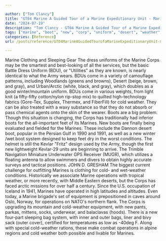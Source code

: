 ```yaml
---

author: ["Tom Clancy"]
title: "GT04 Marine A Guided Tour of a Marine Expeditionary Unit - Marine_split_053.html"
date: "2024-07-19"
description: "Tom Clancy - GT04 Marine A Guided Tour of a Marine Expeditionary Unit"
tags: ["marine", "boot", "new", "corp", "uniform", "desert", "weather", "operation", "clothing", "sleeping", "dress", "army", "bdus", "come", "brown", "gray", "cold", "though", "foot", "system", "condition", "equipment", "bag", "outer", "gear"]
categories: [Reference]
url: /posts/reference/GT04MarineAGuidedTourofaMarineExpeditionaryUnit-marinesplit053html

---
```



Marine
Clothing and Sleeping Gear
The dress uniforms of the Marine Corps may be the smartest and best-looking of all the services, but the basic Battle Dress Uniform (BDU), or "Utilities" as they are known, is nearly identical to what the Army wears. BDUs come in a variety of camouflage patterns, including Woodlands (greens and browns), Desert (beige, brown, and gray), and Urban/Arctic (white, black, and gray), which doubles as a good winter/mountain uniform. BDUs come in various weights, from light knit (a fifty-fifty cotton/nylon rip-stop mix) to quilted high-technology fabrics (Gore-Tex, Supplex, Thermex, and FiberFill) for cold weather. They can be also treated with a waxy substance so that they do not absorb or pass chemical agents onto the skin of the wearer.
Boots are a big problem. Though this situation is changing, the Corps has traditionally had inferior boots for the all-important feet of its Marines. New boots are finally being evaluated and fielded for the Marines. These include the Dannon desert boot, popular in the Persian Gulf in 1990 and 1991, as well as a new winter /wet boot system designed to keep feet dry in the worst conditions. The helmet is still the Kevlar "Fritz" design used by the Army, though the first new lightweight Kevlar-29 units are beginning to arrive.
The Trimble Navigation Miniature Underwater GPS Receiver (MUGR), which utilizes a floating antenna to allow swimmers and divers to obtain highly accurate surveys and tactical positions.
JOHN D. GRESHAM
The biggest current challenge for outfitting Marines is clothing for cold- and wet-weather conditions. Historically we associate Marine operations with tropical weather, or more recently, with Middle Eastern deserts, but the Corps has faced arctic missions for over half a century. Since the U.S. occupation of Iceland in 1941, Marines have operated in high latitudes and altitudes. Even today, a Marine brigade's set of equipment is prepositioned in caves around Oslo, Norway, for operations on NATO's northern flank. The Corps is upgrading its mountain and cold-weather equipment, with new pants, parkas, mittens, socks, underwear, and balaclavas (hoods). There is a new four-part sleeping bag system, with inner and outer bags, liner and bivy sack (outer cover), certified for temperatures as low as -40deg F. Along with special cold-weather rations, these make combat operations in alpine regions and cold weather both possible and livable for Marines.
